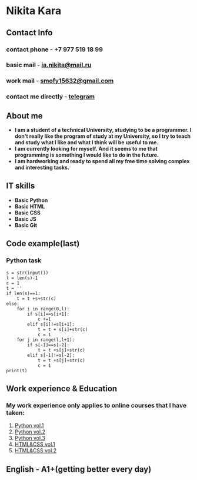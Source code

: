 # Nikita Kara
## Contact Info
### contact phone - +7 977 519 18 99
### basic mail - ia.nikita@mail.ru
### work mail - smofy15632@gmail.com
### contact me directly - [telegram](https://t.me/smofyyy)
 
## About me
* **I am a student of a technical University, studying to be a programmer. I don't really like the program of study at my University, so I try to teach and study what I like and what I think will be useful to me.**
* **I am currently looking for myself. And it seems to me that programming is something I would like to do in the future.** 
* **I am hardworking and ready to spend all my free time solving complex and interesting tasks.** 

## IT skills
* **Basic Python** 
* **Basic HTML** 
* **Basic CSS** 
* **Basic JS** 
* **Basic Git** 

## Code example(last)
### Python task

```
s = str(input())
l = len(s)-1
c = 1
t = ''
if len(s)==1:
    t = t +s+str(c)
else:
    for i in range(0,l):
        if s[i]==s[i+1]:
            c +=1
        elif s[i]!=s[i+1]:
            t = t + s[i]+str(c)
            c = 1
    for j in range(l,l+1):
        if s[-1]==s[-2]:
            t = t +s[j]+str(c)
        elif s[-1]!=s[-2]:
            t = t +s[j]+str(c)
            c = 1
print(t)

```

## Work experience & Education
### My work experience only applies to online courses that I have taken:
1. [Python vol.1](https://www.coursera.org/learn/python-osnovy-programmirovaniya)
2. [Python vol.2](https://stepik.org/course/67)
3. [Python vol.3](http://pythontutor.ru/)
4. [HTML&CSS vol.1](https://htmlacademy.ru/)
5. [HTML&CSS vol.2](https://stepik.org/course/38218)

## English - A1+(getting better every day)

